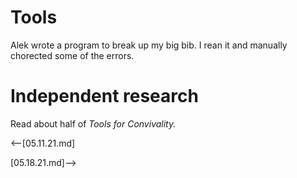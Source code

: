 # Tools

Alek wrote a program to break up my big bib. I rean it and manually chorected some of the errors.

# Independent research

Read about half of _Tools for Convivality._

<--[05.11.21.md]

[05.18.21.md]-->
